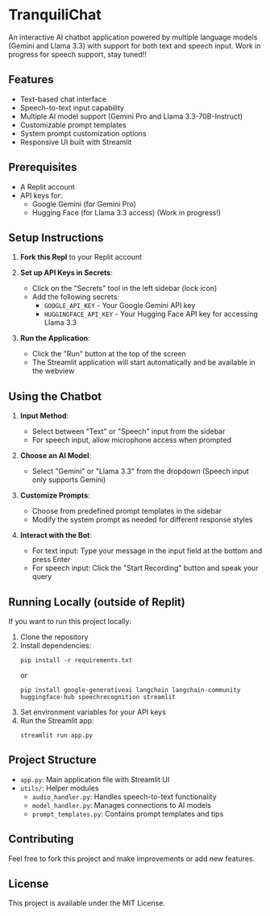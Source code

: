 
# TranquiliChat

An interactive AI chatbot application powered by multiple language models (Gemini and Llama 3.3) with support for both text and speech input. Work in progress for speech support, stay tuned!!

## Features

- Text-based chat interface
- Speech-to-text input capability
- Multiple AI model support (Gemini Pro and Llama 3.3-70B-Instruct)
- Customizable prompt templates
- System prompt customization options
- Responsive UI built with Streamlit

## Prerequisites

- A Replit account
- API keys for:
  - Google Gemini (for Gemini Pro)
  - Hugging Face (for Llama 3.3 access) (Work in progress!)

## Setup Instructions

1. **Fork this Repl** to your Replit account

2. **Set up API Keys in Secrets**:
   - Click on the "Secrets" tool in the left sidebar (lock icon)
   - Add the following secrets:
     - `GOOGLE_API_KEY` - Your Google Gemini API key
     - `HUGGINGFACE_API_KEY` - Your Hugging Face API key for accessing Llama 3.3

3. **Run the Application**:
   - Click the "Run" button at the top of the screen
   - The Streamlit application will start automatically and be available in the webview

## Using the Chatbot

1. **Input Method**:
   - Select between "Text" or "Speech" input from the sidebar
   - For speech input, allow microphone access when prompted

2. **Choose an AI Model**:
   - Select "Gemini" or "Llama 3.3" from the dropdown (Speech input only supports Gemini)

3. **Customize Prompts**:
   - Choose from predefined prompt templates in the sidebar
   - Modify the system prompt as needed for different response styles

4. **Interact with the Bot**:
   - For text input: Type your message in the input field at the bottom and press Enter
   - For speech input: Click the "Start Recording" button and speak your query

## Running Locally (outside of Replit)

If you want to run this project locally:

1. Clone the repository
2. Install dependencies:
   ```
   pip install -r requirements.txt
   ```
   or
   ```
   pip install google-generativeai langchain langchain-community huggingface-hub speechrecognition streamlit
   ```
3. Set environment variables for your API keys
4. Run the Streamlit app:
   ```
   streamlit run app.py
   ```

## Project Structure

- `app.py`: Main application file with Streamlit UI
- `utils/`: Helper modules
  - `audio_handler.py`: Handles speech-to-text functionality
  - `model_handler.py`: Manages connections to AI models
  - `prompt_templates.py`: Contains prompt templates and tips

## Contributing

Feel free to fork this project and make improvements or add new features.

## License

This project is available under the MIT License.
